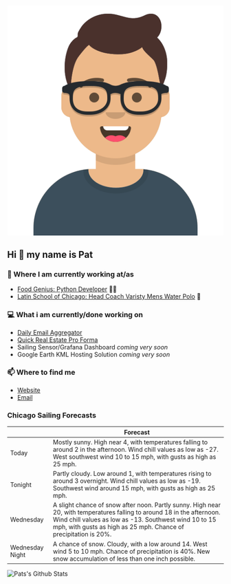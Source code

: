 [![Social banner for p-j-falconer](https://raw.githubusercontent.com/P-J-FALCONER/P-J-FALCONER/master/assets/avataaars.svg)](https://patfalconer.com/)
## Hi :wave: my name is Pat

### 💼 Where I am currently working at/as
- [Food Genius: Python Developer](https://getfoodgenius.com/) 🍔🐍
- [Latin School of Chicago: Head Coach Varisty Mens Water Polo](https://www.latinschool.org/) 🤽


### 💻 What i am currently/done working on
 - [Daily Email Aggregator](https://github.com/P-J-FALCONER/dott_daily_mail)
 - [Quick Real Estate Pro Forma](https://github.com/P-J-FALCONER/henry)
 - Sailing Sensor/Grafana Dashboard *coming very soon*
 - Google Earth KML Hosting Solution *coming very soon*

### 📫 Where to find me
 - [Website](https://patfalconer.com/)
 - [Email](mailto:patrick.j.falconer@gmail.com)


### Chicago Sailing Forecasts
|   | Forecast  |
|---|---|
| Today | Mostly sunny. High near 4, with temperatures falling to around 2 in the afternoon. Wind chill values as low as -27. West southwest wind 10 to 15 mph, with gusts as high as 25 mph. |
| Tonight | Partly cloudy. Low around 1, with temperatures rising to around 3 overnight. Wind chill values as low as -19. Southwest wind around 15 mph, with gusts as high as 25 mph. |
| Wednesday | A slight chance of snow after noon. Partly sunny. High near 20, with temperatures falling to around 18 in the afternoon. Wind chill values as low as -13. Southwest wind 10 to 15 mph, with gusts as high as 25 mph. Chance of precipitation is 20%. |
| Wednesday Night | A chance of snow. Cloudy, with a low around 14. West wind 5 to 10 mph. Chance of precipitation is 40%. New snow accumulation of less than one inch possible. |

![Pats's Github Stats](https://github-readme-stats.vercel.app/api?username=p-j-falconer&show_icons=true&theme=radical)

